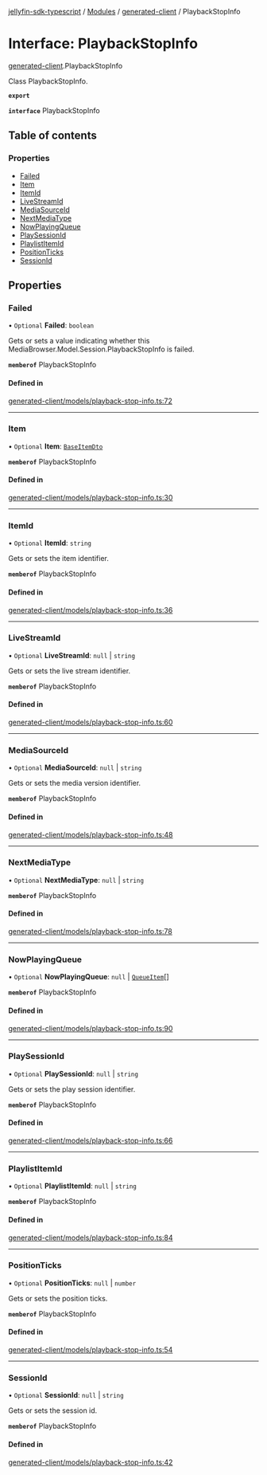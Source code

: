 [jellyfin-sdk-typescript](../README.md) / [Modules](../modules.md) / [generated-client](../modules/generated_client.md) / PlaybackStopInfo

# Interface: PlaybackStopInfo

[generated-client](../modules/generated_client.md).PlaybackStopInfo

Class PlaybackStopInfo.

**`export`**

**`interface`** PlaybackStopInfo

## Table of contents

### Properties

- [Failed](generated_client.PlaybackStopInfo.md#failed)
- [Item](generated_client.PlaybackStopInfo.md#item)
- [ItemId](generated_client.PlaybackStopInfo.md#itemid)
- [LiveStreamId](generated_client.PlaybackStopInfo.md#livestreamid)
- [MediaSourceId](generated_client.PlaybackStopInfo.md#mediasourceid)
- [NextMediaType](generated_client.PlaybackStopInfo.md#nextmediatype)
- [NowPlayingQueue](generated_client.PlaybackStopInfo.md#nowplayingqueue)
- [PlaySessionId](generated_client.PlaybackStopInfo.md#playsessionid)
- [PlaylistItemId](generated_client.PlaybackStopInfo.md#playlistitemid)
- [PositionTicks](generated_client.PlaybackStopInfo.md#positionticks)
- [SessionId](generated_client.PlaybackStopInfo.md#sessionid)

## Properties

### Failed

• `Optional` **Failed**: `boolean`

Gets or sets a value indicating whether this MediaBrowser.Model.Session.PlaybackStopInfo is failed.

**`memberof`** PlaybackStopInfo

#### Defined in

[generated-client/models/playback-stop-info.ts:72](https://github.com/thornbill/jellyfin-sdk-typescript/blob/c0c5b18/src/generated-client/models/playback-stop-info.ts#L72)

___

### Item

• `Optional` **Item**: [`BaseItemDto`](generated_client.BaseItemDto.md)

**`memberof`** PlaybackStopInfo

#### Defined in

[generated-client/models/playback-stop-info.ts:30](https://github.com/thornbill/jellyfin-sdk-typescript/blob/c0c5b18/src/generated-client/models/playback-stop-info.ts#L30)

___

### ItemId

• `Optional` **ItemId**: `string`

Gets or sets the item identifier.

**`memberof`** PlaybackStopInfo

#### Defined in

[generated-client/models/playback-stop-info.ts:36](https://github.com/thornbill/jellyfin-sdk-typescript/blob/c0c5b18/src/generated-client/models/playback-stop-info.ts#L36)

___

### LiveStreamId

• `Optional` **LiveStreamId**: ``null`` \| `string`

Gets or sets the live stream identifier.

**`memberof`** PlaybackStopInfo

#### Defined in

[generated-client/models/playback-stop-info.ts:60](https://github.com/thornbill/jellyfin-sdk-typescript/blob/c0c5b18/src/generated-client/models/playback-stop-info.ts#L60)

___

### MediaSourceId

• `Optional` **MediaSourceId**: ``null`` \| `string`

Gets or sets the media version identifier.

**`memberof`** PlaybackStopInfo

#### Defined in

[generated-client/models/playback-stop-info.ts:48](https://github.com/thornbill/jellyfin-sdk-typescript/blob/c0c5b18/src/generated-client/models/playback-stop-info.ts#L48)

___

### NextMediaType

• `Optional` **NextMediaType**: ``null`` \| `string`

**`memberof`** PlaybackStopInfo

#### Defined in

[generated-client/models/playback-stop-info.ts:78](https://github.com/thornbill/jellyfin-sdk-typescript/blob/c0c5b18/src/generated-client/models/playback-stop-info.ts#L78)

___

### NowPlayingQueue

• `Optional` **NowPlayingQueue**: ``null`` \| [`QueueItem`](generated_client.QueueItem.md)[]

**`memberof`** PlaybackStopInfo

#### Defined in

[generated-client/models/playback-stop-info.ts:90](https://github.com/thornbill/jellyfin-sdk-typescript/blob/c0c5b18/src/generated-client/models/playback-stop-info.ts#L90)

___

### PlaySessionId

• `Optional` **PlaySessionId**: ``null`` \| `string`

Gets or sets the play session identifier.

**`memberof`** PlaybackStopInfo

#### Defined in

[generated-client/models/playback-stop-info.ts:66](https://github.com/thornbill/jellyfin-sdk-typescript/blob/c0c5b18/src/generated-client/models/playback-stop-info.ts#L66)

___

### PlaylistItemId

• `Optional` **PlaylistItemId**: ``null`` \| `string`

**`memberof`** PlaybackStopInfo

#### Defined in

[generated-client/models/playback-stop-info.ts:84](https://github.com/thornbill/jellyfin-sdk-typescript/blob/c0c5b18/src/generated-client/models/playback-stop-info.ts#L84)

___

### PositionTicks

• `Optional` **PositionTicks**: ``null`` \| `number`

Gets or sets the position ticks.

**`memberof`** PlaybackStopInfo

#### Defined in

[generated-client/models/playback-stop-info.ts:54](https://github.com/thornbill/jellyfin-sdk-typescript/blob/c0c5b18/src/generated-client/models/playback-stop-info.ts#L54)

___

### SessionId

• `Optional` **SessionId**: ``null`` \| `string`

Gets or sets the session id.

**`memberof`** PlaybackStopInfo

#### Defined in

[generated-client/models/playback-stop-info.ts:42](https://github.com/thornbill/jellyfin-sdk-typescript/blob/c0c5b18/src/generated-client/models/playback-stop-info.ts#L42)
